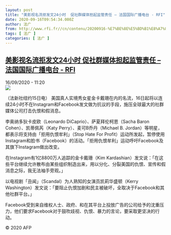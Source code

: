 ```yaml
---
layout: post
title: "美影视名流拒发文24小时  促社群媒体担起监管责任 – 法国国际广播电台 - RFI"
date: 2020-09-16T09:54:34.000Z
author: 法广
from: http://www.rfi.fr//cn/contenu/20200916-%E7%BE%8E%E5%BD%B1%E8%A7%86%E5%90%8D%E6%B5%81%E6%8B%92%E5%8F%91%E6%96%8724%E5%B0%8F%E6%97%B6-%E4%BF%83%E7%A4%BE%E7%BE%A4%E5%AA%92%E4%BD%93%E6%8B%85%E8%B5%B7%E7%9B%91%E7%AE%A1%E8%B4%A3%E4%BB%BB
tags: [ 法广 ]
categories: [ 法广 ]
---
```

<!--1600250074000-->
[美影视名流拒发文24小时  促社群媒体担起监管责任 – 法国国际广播电台 - RFI](http://www.rfi.fr//cn/contenu/20200916-%E7%BE%8E%E5%BD%B1%E8%A7%86%E5%90%8D%E6%B5%81%E6%8B%92%E5%8F%91%E6%96%8724%E5%B0%8F%E6%97%B6-%E4%BF%83%E7%A4%BE%E7%BE%A4%E5%AA%92%E4%BD%93%E6%8B%85%E8%B5%B7%E7%9B%91%E7%AE%A1%E8%B4%A3%E4%BB%BB)
------

<div>
<div>16/09/2020 - 11:20</div><img src="https://s.rfi.fr/media/display/fb60da5c-f800-11ea-abfa-005056bff430/w:310/p:16x9/int0012b.200916172003.jpg"><div class="t-content__body u-clearfix"><p>（法新社纽约15日电）    美国真人实境秀女星金卡戴珊在内的名流，16日起将以连续24小时不在Instagram和Facebook发文做为抗议的手段，施压全球最大的社群媒体公司打击仇恨和假消息。</p><p>    李奥纳多狄卡皮欧（Leonardo DiCaprio）、萨夏拜伦柯恩（Sacha Baron Cohen）、凯蒂佩芮（Katy Perry）、麦可B乔丹（Michael B. Jordan）等明星，都表示将支持由「拒用仇恨牟利」（Stop Hate For Profit）运动所发起，暂停使用Instagram和脸书（Facebook）的活动。「拒用仇恨牟利」运动呼吁Facebook及其旗下Instagram做出改变。</p><p>    在Instagram有1亿8800万人追踪的金卡戴珊（Kim Kardashian）发文说：「在这些平台继续允许散布由某些组织制造出来，用以分化、分裂美国的仇恨、宣传和假消息之际，我无法袖手旁观。」</p><p>    以电视剧「丑闻」（Scandal）为人熟知的女演员凯莉华盛顿（Kerry Washington）发文说：「要阻止仇恨加剧和民主被破坏，全取决于Facebook和其他社群平台。」</p><p>    Facebook受到来自维权人士、政府、和在其平台上投放广告的公司给予的沈重压力，他们要求Facebook对于鼓吹歧视、仇恨、暴力的言论，要采取更坚决的行动。</p><p class="t-copyright">© 2020 AFP</p>        </div>
</div>

